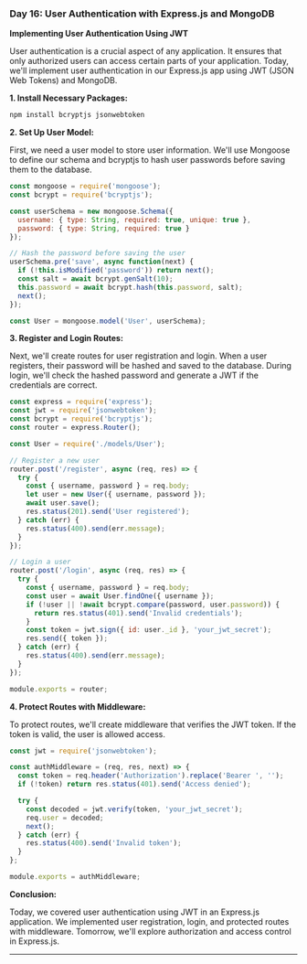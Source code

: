 ### Day 16: User Authentication with Express.js and MongoDB

**Implementing User Authentication Using JWT**

User authentication is a crucial aspect of any application. It ensures that only authorized users can access certain parts of your application. Today, we'll implement user authentication in our Express.js app using JWT (JSON Web Tokens) and MongoDB.

**1. Install Necessary Packages:**

```bash
npm install bcryptjs jsonwebtoken
```

**2. Set Up User Model:**

First, we need a user model to store user information. We'll use Mongoose to define our schema and bcryptjs to hash user passwords before saving them to the database.

```javascript
const mongoose = require('mongoose');
const bcrypt = require('bcryptjs');

const userSchema = new mongoose.Schema({
  username: { type: String, required: true, unique: true },
  password: { type: String, required: true }
});

// Hash the password before saving the user
userSchema.pre('save', async function(next) {
  if (!this.isModified('password')) return next();
  const salt = await bcrypt.genSalt(10);
  this.password = await bcrypt.hash(this.password, salt);
  next();
});

const User = mongoose.model('User', userSchema);
```

**3. Register and Login Routes:**

Next, we'll create routes for user registration and login. When a user registers, their password will be hashed and saved to the database. During login, we'll check the hashed password and generate a JWT if the credentials are correct.

```javascript
const express = require('express');
const jwt = require('jsonwebtoken');
const bcrypt = require('bcryptjs');
const router = express.Router();

const User = require('./models/User');

// Register a new user
router.post('/register', async (req, res) => {
  try {
    const { username, password } = req.body;
    let user = new User({ username, password });
    await user.save();
    res.status(201).send('User registered');
  } catch (err) {
    res.status(400).send(err.message);
  }
});

// Login a user
router.post('/login', async (req, res) => {
  try {
    const { username, password } = req.body;
    const user = await User.findOne({ username });
    if (!user || !await bcrypt.compare(password, user.password)) {
      return res.status(401).send('Invalid credentials');
    }
    const token = jwt.sign({ id: user._id }, 'your_jwt_secret');
    res.send({ token });
  } catch (err) {
    res.status(400).send(err.message);
  }
});

module.exports = router;
```

**4. Protect Routes with Middleware:**

To protect routes, we'll create middleware that verifies the JWT token. If the token is valid, the user is allowed access.

```javascript
const jwt = require('jsonwebtoken');

const authMiddleware = (req, res, next) => {
  const token = req.header('Authorization').replace('Bearer ', '');
  if (!token) return res.status(401).send('Access denied');

  try {
    const decoded = jwt.verify(token, 'your_jwt_secret');
    req.user = decoded;
    next();
  } catch (err) {
    res.status(400).send('Invalid token');
  }
};

module.exports = authMiddleware;
```

**Conclusion:**

Today, we covered user authentication using JWT in an Express.js application. We implemented user registration, login, and protected routes with middleware. Tomorrow, we'll explore authorization and access control in Express.js.

---
